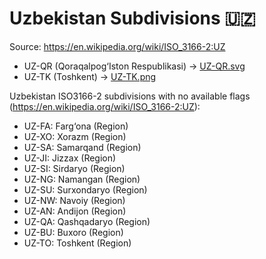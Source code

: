 # Uzbekistan Subdivisions 🇺🇿

Source: https://en.wikipedia.org/wiki/ISO_3166-2:UZ

* UZ-QR (Qoraqalpog‘Iston Respublikasi) -> [UZ-QR.svg](https://github.com/amckenna41/iso3166-flag-icons/blob/main/iso3166-2-icons/UZ/UZ-QR.svg)
* UZ-TK (Toshkent) -> [UZ-TK.png](https://github.com/amckenna41/iso3166-flag-icons/blob/main/iso3166-2-icons/UZ/UZ-TK.png)

Uzbekistan ISO3166-2 subdivisions with no available flags (https://en.wikipedia.org/wiki/ISO_3166-2:UZ):

* UZ-FA: Farg‘ona (Region)
* UZ-XO: Xorazm (Region)
* UZ-SA: Samarqand (Region)
* UZ-JI: Jizzax (Region)
* UZ-SI: Sirdaryo (Region)
* UZ-NG: Namangan (Region)
* UZ-SU: Surxondaryo (Region)
* UZ-NW: Navoiy (Region)
* UZ-AN: Andijon (Region)
* UZ-QA: Qashqadaryo (Region)
* UZ-BU: Buxoro (Region)
* UZ-TO: Toshkent (Region)